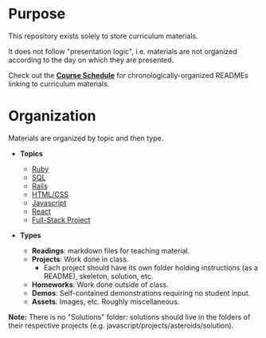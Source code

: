 [schedule]: course

# Purpose

This repository exists solely to store curriculum materials.

It does not follow "presentation logic", i.e. materials are not organized according to the day on which they are presented.

Check out the [**Course Schedule**][schedule] for chronologically-organized READMEs linking to curriculum materials.

# Organization

Materials are organized by topic and then type.

* **Topics**
	* [Ruby][ruby]
	* [SQL][sql]
	* [Rails][rails]
	* [HTML/CSS][html-css]
	* [Javascript][js]
	* [React][react]
	* [Full-Stack Project][full-stack-project]

* **Types**   
	* **Readings**: markdown files for teaching material.   
	* **Projects**: Work done in class.
		* Each project should have its own folder holding instructions (as a README), skeleton, solution, etc.
	* **Homeworks**: Work done outside of class.
	* **Demos**: Self-contained demonstrations requiring no student input.
	* **Assets**: Images, etc. Roughly miscellaneous.

**Note:** There is no "Solutions" folder: solutions should live in the folders of their respective projects (e.g. javascript/projects/asteroids/solution).

[ruby]: ruby
[sql]: sql/README.md
[rails]: ./rails/README.md
[js]: ./curriculum/tree/master/javascript/README.md
[react]: ./react/README.md
[html-css]: ./html-css/README.md
[full-stack-project]: ./full-stack-project/README.md
